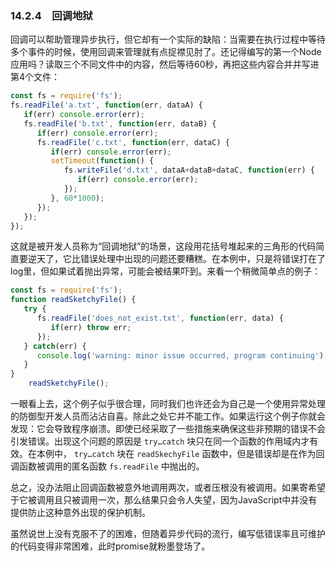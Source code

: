 ### 14.2.4　回调地狱

回调可以帮助管理异步执行，但它却有一个实际的缺陷：当需要在执行过程中等待多个事件的时候，使用回调来管理就有点捉襟见肘了。还记得编写的第一个Node应用吗？读取三个不同文件中的内容，然后等待60秒，再把这些内容合并并写进第4个文件：

```javascript
const fs = require('fs');
fs.readFile('a.txt', function(err, dataA) {
   if(err) console.error(err);
   fs.readFile('b.txt', function(err, dataB) {
      if(err) console.error(err);
      fs.readFile('c.txt', function(err, dataC) {
         if(err) console.error(err);
         setTimeout(function() {
            fs.writeFile('d.txt', dataA+dataB+dataC, function(err) {
               if(err) console.error(err);
            });
         }, 60*1000);
      });
   }); 
}); 
```

这就是被开发人员称为“回调地狱”的场景，这段用花括号堆起来的三角形的代码简直要逆天了，它比错误处理中出现的问题还要糟糕。在本例中，只是将错误打在了log里，但如果试着抛出异常，可能会被结果吓到。来看一个稍微简单点的例子：

```javascript
const fs = require('fs');
function readSketchyFile() {
   try {
      fs.readFile('does_not_exist.txt', function(err, data) {
         if(err) throw err;
      });
   } catch(err) {
      console.log('warning: minor issue occurred, program continuing');
   }
} 
    readSketchyFile();
```

一眼看上去，这个例子似乎很合理，同时我们也许还会为自己是一个使用异常处理的防御型开发人员而沾沾自喜。除此之处它并不能工作。如果运行这个例子你就会发现：它会导致程序崩溃。即使已经采取了一些措施来确保这些非预期的错误不会引发错误。出现这个问题的原因是 `try…catch` 块只在同一个函数的作用域内才有效。在本例中， `try…catch` 块在 `readSkechyFile` 函数中，但是错误却是在作为回调函数被调用的匿名函数 `fs.readFile` 中抛出的。

总之，没办法阻止回调函数被意外地调用两次，或者压根没有被调用。如果寄希望于它被调用且只被调用一次，那么结果只会令人失望，因为JavaScript中并没有提供防止这种意外出现的保护机制。

虽然说世上没有克服不了的困难，但随着异步代码的流行，编写低错误率且可维护的代码变得非常困难，此时promise就粉墨登场了。

